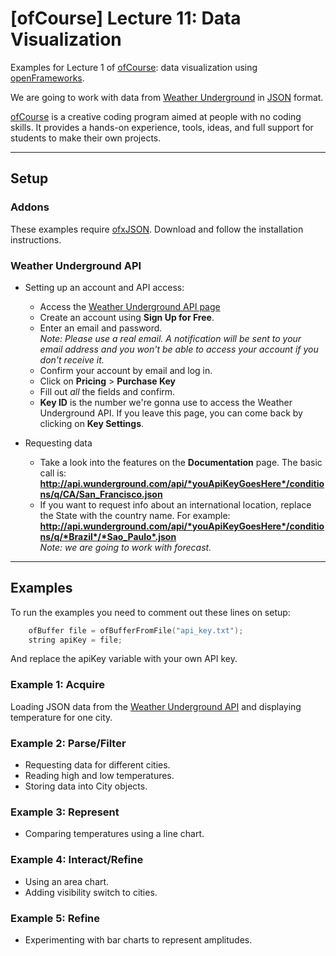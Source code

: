 # [ofCourse] Lecture 11: Data Visualization
Examples for Lecture 1 of [ofCourse](http://www.ofcourse.io/): data visualization using [openFrameworks](http://openframeworks.cc/).

We are going to work with data from [Weather Underground](http://www.wunderground.com) in [JSON](http://json.org/) format.

[ofCourse](http://www.ofcourse.io/) is a creative coding program aimed at people with no coding skills. It provides a hands-on experience, tools, ideas, and full support for students to make their own projects.

---

## Setup

### Addons
These examples require [ofxJSON](https://github.com/jefftimesten/ofxJSON). Download and follow the installation instructions.

### Weather Underground API
* Setting up an account and API access:
	* Access the [Weather Underground API page](http://www.wunderground.com/weather/api/)
	* Create an account using **Sign Up for Free**.
	* Enter an email and password.  
	*Note: Please use a real email. A notification will be sent to your email address and you won't be able to access your account if you don't receive it.*
	* Confirm your account by email and log in.
	* Click on **Pricing** > **Purchase Key**
	* Fill out *all* the fields and confirm.
	* **Key ID** is the number we're gonna use to access the Weather Underground API. If you leave this page, you can come back by clicking on **Key Settings**.

* Requesting data
	* Take a look into the features on the **Documentation** page. The basic call is: **http://api.wunderground.com/api/*youApiKeyGoesHere*/conditions/q/CA/San_Francisco.json**
	* If you want to request info about an international location, replace the State with the country name. For example: **http://api.wunderground.com/api/*youApiKeyGoesHere*/conditions/q/*Brazil*/*Sao_Paulo*.json**  
	*Note: we are going to work with forecast.*
	
---

## Examples
To run the examples you need to comment out these lines on setup:  
```C++
    ofBuffer file = ofBufferFromFile("api_key.txt");  
    string apiKey = file;
```
And replace the apiKey variable with your own API key.

### Example 1: Acquire
Loading JSON data from the [Weather Underground API](http://www.wunderground.com/weather/api/) and displaying temperature for one city.

### Example 2: Parse/Filter
* Requesting data for different cities.
* Reading high and low temperatures.
* Storing data into City objects.

### Example 3: Represent
* Comparing temperatures using a line chart.

### Example 4: Interact/Refine
* Using an area chart.
* Adding visibility switch to cities.

### Example 5: Refine
* Experimenting with bar charts to represent amplitudes.